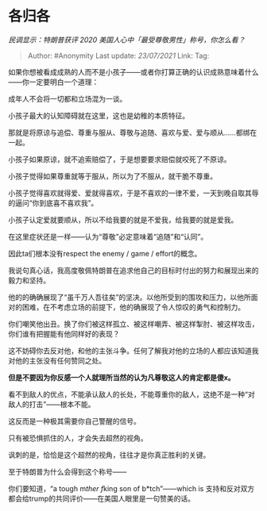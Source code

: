 # 各归各
*民调显示：特朗普获评 2020 美国人心中「最受尊敬男性」称号，你怎么看？*

> Author: #Anonymity
> Last update: *23/07/2021* 
> Link:
> Tag:     



如果你想被看成成熟的人而不是小孩子——或者你打算正确的认识成熟意味着什么——你一定要明白一个道理：

成年人不会将一切都和立场混为一谈。

小孩子最大的认知障碍就在这里，这也是幼稚的本质特征。

那就是将原谅与追偿、尊重与服从、尊敬与追随、喜欢与爱、爱与顺从……都绑在一起。

小孩子如果原谅，就不追索赔偿了，于是想要要求赔偿就咬死了不原谅。

小孩子觉得如果尊重就等于服从，所以为了不服从，就干脆不尊重。

小孩子觉得喜欢就得爱、爱就得喜欢，于是不喜欢的一律不爱，一天到晚自取其辱的逼问“你到底喜不喜欢我”。

小孩子认定爱就要顺从，所以不给我要的就是不爱我，给我要的就是爱我。

在这里症状还是一样——认为“尊敬”必定意味着“追随”和“认同”。

因此ta们根本没有respect the enemy / game / effort的概念。

我说句真心话，我高度敬佩特朗普在追求他自己的目标时付出的努力和展现出来的毅力和坚持。

他的的确确展现了“虽千万人吾往矣”的坚决。以他所受到的围攻和压力，以他所面对的困难，在不考虑立场的前提下，他的确展现了令人惊叹的勇气和控制力。

你们嘲笑他出丑。换了你们被这样孤立、被这样嘲弄、被这样掣肘、被这样攻击，你们谁有把握能有他同样好的表现？

这不妨碍你去反对他，和他的主张斗争。任何了解我对他的立场的人都应该知道我对他的主张没有任何赞同之处。

**但是不要因为你反感一个人就理所当然的认为凡尊敬这人的肯定都是傻x。**

看不到敌人的优点，不能承认敌人的长处，不能尊重你的敌人，这绝不是一种“对敌人的打击”——根本不能。

这反而是一种极其需要你自己警醒的信号。

只有被恐惧抓住的人，才会失去超然的视角。

讽刺的是，恰恰是这个超然的视角，往往才是你真正胜利的关键。

至于特朗普为什么会得到这个称号——

你们要知道，“a tough m*ther f*king son of b*tch”——which is 支持和反对双方都会给trump的共同评价——在美国人眼里是一句赞美的话。



